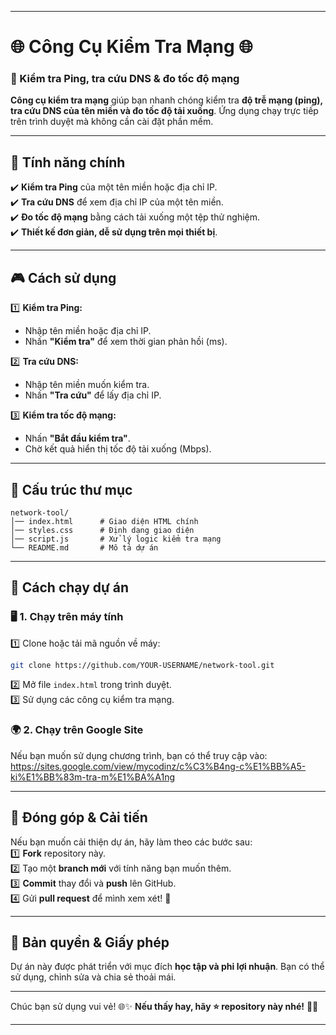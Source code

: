 
---

# 🌐 Công Cụ Kiểm Tra Mạng 🌐  
### 🎯 Kiểm tra Ping, tra cứu DNS & đo tốc độ mạng  

**Công cụ kiểm tra mạng** giúp bạn nhanh chóng kiểm tra **độ trễ mạng (ping), tra cứu DNS của tên miền và đo tốc độ tải xuống**. Ứng dụng chạy trực tiếp trên trình duyệt mà không cần cài đặt phần mềm.  

---

## 🌟 **Tính năng chính**  
✔️ **Kiểm tra Ping** của một tên miền hoặc địa chỉ IP.  
✔️ **Tra cứu DNS** để xem địa chỉ IP của một tên miền.  
✔️ **Đo tốc độ mạng** bằng cách tải xuống một tệp thử nghiệm.  
✔️ **Thiết kế đơn giản, dễ sử dụng trên mọi thiết bị**.  

---

## 🎮 **Cách sử dụng**  
1️⃣ **Kiểm tra Ping:**  
   - Nhập tên miền hoặc địa chỉ IP.  
   - Nhấn **"Kiểm tra"** để xem thời gian phản hồi (ms).  

2️⃣ **Tra cứu DNS:**  
   - Nhập tên miền muốn kiểm tra.  
   - Nhấn **"Tra cứu"** để lấy địa chỉ IP.  

3️⃣ **Kiểm tra tốc độ mạng:**  
   - Nhấn **"Bắt đầu kiểm tra"**.  
   - Chờ kết quả hiển thị tốc độ tải xuống (Mbps).  

---

## 📂 **Cấu trúc thư mục**  
```
network-tool/
│── index.html      # Giao diện HTML chính
│── styles.css      # Định dạng giao diện
│── script.js       # Xử lý logic kiểm tra mạng
└── README.md       # Mô tả dự án
```

---

## 🚀 **Cách chạy dự án**  

### 🖥️ **1. Chạy trên máy tính**  
1️⃣ Clone hoặc tải mã nguồn về máy:  
```sh
git clone https://github.com/YOUR-USERNAME/network-tool.git
```
2️⃣ Mở file `index.html` trong trình duyệt.  
3️⃣ Sử dụng các công cụ kiểm tra mạng.  

### 🌍 **2. Chạy trên Google Site**  
Nếu bạn muốn sử dụng chương trình, bạn có thể truy cập vào:
https://sites.google.com/view/mycodinz/c%C3%B4ng-c%E1%BB%A5-ki%E1%BB%83m-tra-m%E1%BA%A1ng

---

## 🎯 **Đóng góp & Cải tiến**  
Nếu bạn muốn cải thiện dự án, hãy làm theo các bước sau:  
1️⃣ **Fork** repository này.  
2️⃣ Tạo một **branch mới** với tính năng bạn muốn thêm.  
3️⃣ **Commit** thay đổi và **push** lên GitHub.  
4️⃣ Gửi **pull request** để mình xem xét! 🚀  

---

## 📜 **Bản quyền & Giấy phép**  
Dự án này được phát triển với mục đích **học tập và phi lợi nhuận**. Bạn có thể sử dụng, chỉnh sửa và chia sẻ thoải mái.  

---

Chúc bạn sử dụng vui vẻ! 🌐✨ **Nếu thấy hay, hãy ⭐ repository này nhé!** 🚀📡  

---

